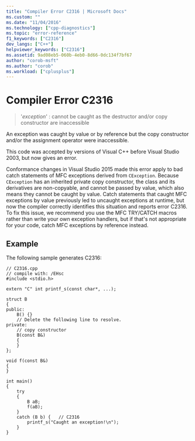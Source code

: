 ```yaml
---
title: "Compiler Error C2316 | Microsoft Docs"
ms.custom: ""
ms.date: "11/04/2016"
ms.technology: ["cpp-diagnostics"]
ms.topic: "error-reference"
f1_keywords: ["C2316"]
dev_langs: ["C++"]
helpviewer_keywords: ["C2316"]
ms.assetid: 9ad08eb5-060b-4eb0-8d66-0dc134f7bf67
author: "corob-msft"
ms.author: "corob"
ms.workload: ["cplusplus"]
---
```

# Compiler Error C2316

> '*exception*' : cannot be caught as the destructor and/or copy constructor are inaccessible  
  
An exception was caught by value or by reference but the copy constructor and/or the assignment operator were inaccessible.  
  
This code was accepted by versions of Visual C++ before Visual Studio 2003, but now gives an error.  
  
Conformance changes in Visual Studio 2015 made this error apply to bad catch statements of MFC exceptions derived from `CException`. Because `CException` has an inherited private copy constructor, the class and its derivatives are non-copyable, and cannot be passed by value, which also means they cannot be caught by value. Catch statements that caught MFC exceptions by value previously led to uncaught exceptions at runtime, but now the compiler correctly identifies this situation and reports error C2316. To fix this issue, we recommend you use the MFC TRY/CATCH macros rather than write your own exception handlers, but if that's not appropriate for your code, catch MFC exceptions by reference instead.   
  
## Example  
 The following sample generates C2316:  
  
```  
// C2316.cpp  
// compile with: /EHsc  
#include <stdio.h>  
  
extern "C" int printf_s(const char*, ...);  
  
struct B   
{  
public:  
    B() {}  
    // Delete the following line to resolve.  
private:  
    // copy constructor  
    B(const B&)   
    {  
    }  
};  
  
void f(const B&)   
{  
}  
  
int main()   
{  
    try   
    {  
        B aB;  
        f(aB);  
    }  
    catch (B b) {   // C2316  
        printf_s("Caught an exception!\n");     
    }  
}  
```